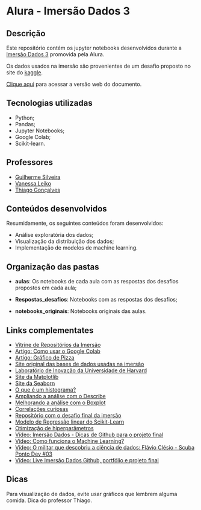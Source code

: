 # Alura - Imersão Dados 3

## Descrição

Este repositório contém os jupyter notebooks desenvolvidos durante a [Imersão Dados 3](https://www.alura.com.br/imersao-dados) promovida pela Alura.  

Os dados usados na imersão são provenientes de um desafio proposto no site do [kaggle](https://www.kaggle.com/c/lish-moa/overview/description).  

[Clique aqui](https://fbnnd1.github.io/alura-imersao-dados3) para acessar a versão web do documento.

## Tecnologias utilizadas

* Python;
* Pandas;
* Jupyter Notebooks;
* Google Colab;
* Scikit-learn.

## Professores

- [Guilherme Silveira](https://www.linkedin.com/in/guilhermeazevedosilveira/)
- [Vanessa Leiko](https://www.linkedin.com/in/vanessa-leiko-oikawa-cardoso)
- [Thiago Gonçalves](https://www.linkedin.com/in/thiago-gon%C3%A7alves-santos/)

## Conteúdos desenvolvidos

Resumidamente, os seguintes conteúdos foram desenvolvidos:  
- Análise exploratória dos dados;
- Visualização da distribuição dos dados;
- Implementação de modelos de machine learning. 

## Organização das pastas

* **aulas**: Os notebooks de cada aula com as respostas dos desafios propostos em cada aula;

* **Respostas_desafios**: Notebooks com as respostas dos desafios;

* **notebooks_originais**: Notebooks originais das aulas.

## Links complementates

- [Vitrine de Repositórios da Imersão](https://github.com/alura-cursos/imersaodados3)
- [Artigo: Como usar o Google Colab](https://www.alura.com.br/artigos/google-colab-o-que-e-e-como-usar)
- [Artigo: Gráfico de Pizza](https://www.alura.com.br/artigos/grafico-de-pizza?utm_source=gnarus&utm_medium=timeline)  
- [Site original das bases de dados usadas na imersão](https://www.kaggle.com/c/lish-moa)
- [Laboratório de Inovação da Universidade de Harvard](https://lish.harvard.edu/)
- [Site da Matplotlib](https://matplotlib.org/)
- [Site da Seaborn](https://seaborn.pydata.org/)
- [O que é um histograma?](https://www.alura.com.br/artigos/o-que-e-um-histograma?utm_source=gnarus&utm_medium=timeline)
- [Ampliando a análise com o Describe](https://www.alura.com.br/artigos/ampliando-a-analise-com-describe)
- [Melhorando a análise com o Boxplot](https://www.alura.com.br/artigos/melhorando-a-analise-com-o-boxplot)
- [Correlações curiosas](https://www.tylervigen.com/spurious-correlations)
- [Repositório com o desafio final da imersão](https://github.com/alura-cursos/imersao-dados-desafio-final)
- [Modelo de Regressão linear do Scikit-Learn](https://scikit-learn.org/stable/modules/generated/sklearn.linear_model.LinearRegression.html)
- [Otimização de hiperparâmetros](https://www.alura.com.br/artigos/otimizacao-de-parametros?utm_source=gnarus&utm_medium=timeline)
- [Vídeo: Imersão Dados - Dicas de Github para o projeto final](https://www.youtube.com/watch?v=pn9hLVuIuPI)
- [Vídeo: Como funciona o Machine Learning?](https://www.youtube.com/watch?v=CAu97npy7zQ)
- [Vídeo: O militar que descobriu a ciência de dados: Flávio Clésio - Scuba Ponto Dev #03](https://www.youtube.com/watch?v=dFLrwi4Oz_o&t=1s)
- [Vídeo: Live Imersão Dados Github, portfólio e projeto final](https://www.youtube.com/watch?v=NMe7DOYDOpc)

## Dicas

Para visualização de dados, evite usar gráficos que lembrem alguma comida. Dica do professor Thiago.